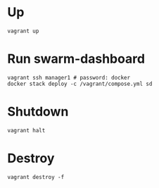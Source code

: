 # Up
    vagrant up

# Run swarm-dashboard
    vagrant ssh manager1 # password: docker
    docker stack deploy -c /vagrant/compose.yml sd

# Shutdown
    vagrant halt

# Destroy
    vagrant destroy -f